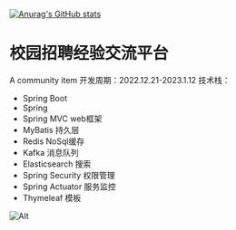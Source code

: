 [![Anurag's GitHub stats](https://github-readme-stats.vercel.app/api?username=HealUP&count_private=true&show_icons=true&theme=tokyonight)](https://github.com/HealUP/github-readme-stats)
# 校园招聘经验交流平台
A community item
开发周期：2022.12.21-2023.1.12
技术栈：
- Spring Boot
- Spring 
- Spring MVC web框架
- MyBatis 持久层
- Redis NoSql缓存
- Kafka 消息队列
- Elasticsearch 搜索
- Spring Security 权限管理
- Spring Actuator 服务监控
- Thymeleaf 模板

![Alt](https://repobeats.axiom.co/api/embed/475eedd9b392aef3562f8bce05651ccd7dc9184d.svg "Repobeats analytics image")
